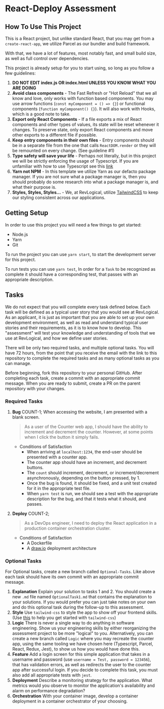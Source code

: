 # React-Deploy Assessment

## How To Use This Project

This is a React project, but unlike standard React, that you may get from a `create-react-app`, we utilize Parcel as our bundler and build framework.

With that, we have a lot of features, most notably fast, and small build size, as well as full control over dependencies.

This project is already setup for you to start using, so long as you follow a few guidelines:

1. **DO NOT EDIT index.js OR index.html UNLESS YOU KNOW WHAT YOU ARE DOING**
2. **Avoid class components** - The Fast Refresh or "Hot Reload" that we all know and love, only works with function based components. You may use arrow functions (`const myComponent = () => {}`) or functional components (`function myComponent() {}`). It will also work with Hooks, which is a good note to take.
3. **Export only React Components** - If a file exports a mix of React components and other types of values, its state will be reset whenever it changes. To preserve state, only export React components and move other exports to a different file if possible.
4. **Keep entry components in their own files** - Entry components should be in a separate file from the one that calls `ReactDOM.render` or they will be remounted on every change. (See guideline #1)
5. **Type safety will save your life** - Perhaps not literally, but in this project we will be strictly enforcing the usage of Typescript. If you are unfamiliar with how to use Typescript see this [link](https://typeofnan.dev/your-first-react-typescript-project-todo-app/)
6. **Yarn not NPM** - In this template we utilize Yarn as our defacto package manager. If you are not sure what a package manager is, then you should probably do some research into what a package manager is, and what their purpose is.
7. **Styles, Styles, Styles...** - We, at RevLogical, utilize [TailwindCSS](https://tailwindcss.com/docs) to keep our styling consistent across our applications.

## Getting Setup

In order to use this project you will need a few things to get started:

- Node.js
- Yarn
- Git

To run the project you can use `yarn start`, to start the development server for this project.

To run tests you can use `yarn test`, In order for a `Task` to be recognized as complete it should have a corresponding test, that passes with an appropriate description.

## Tasks

We do not expect that you will complete every task defined below. Each task will be defined as a typical user story that you would see at RevLogical. As an applicant, it is just as important that you are able to set up your own development environment, as well as read and understand typical user stories and their requirements, as it is to know how to develop. This "assessment" will test your knowledge and understanding of tools that we use at RevLogical, and how we define user stories. 

There will be only two required tasks, and multiple optional tasks. You will have 72 hours, from the point that you receive the email with the link to this repository to complete the required tasks and as many optional tasks as you can manage.

Before beginning, fork this repository to your personal GitHub. After completing each task, create a commit with an appropriate commit message. When you are ready to submit, create a PR on the parent repository with your changes.

### Required Tasks

1. **Bug** COUNT-1; When accessing the website, I am presented with a blank screen.

    > As a user of the Counter web app, I should have the ability to increment and decrement the counter. However, at some points when I click the button it simply fails.

    - Conditions of Satisfaction
      - When arriving at `localhost:1234`, the end-user should be presented with a counter app.
      - The counter app should have an increment, and decrement buttons.
      - The `count` should increment, decrement, or increment/decrement asynchronously, depending on the button pressed, by 1.
      - Once the bug is found, it should be fixed, and a unit test created for it in the appropriate test file.
      - When `yarn test` is run, we should see a test with the appropriate description for the bug, and that it tests what it should, and passes.

2. **Deploy** COUNT-2;  

    > As a DevOps engineer, I need to deploy the React application in a production container orchestration cluster. 

    - Conditions of Satisfaction
      - A Dockerfile
      - A [draw.io](https://draw.io) deployment architecture

### Optional Tasks

For Optional tasks, create a new branch called `Optional-Tasks`. Like above each task should have its own commit with an appropriate commit message.

1. **Explanation** Explain your solution to tasks 1 and 2. You should create a new `.md` file named `OptionalTask1.md` that contains the explanation to your solutions. If you would prefer you can just take notes on your own and do this optional task during the follow-up to this assessment.
2. **Style** Use `tailwind-css` to style the app to show off your frontend skills. (Use [this](https://tailwindcss.com/docs) to help you get started with `tailwind-css`)
3. **Logic** There is never a single way to do anything in software engineering. Show us your engineering skills by either reorganizing the assessment project to be more "logical" to you. Alternatively, you can create a new branch called `Logic` where you may recreate the counter app, using the same tooling we have chosen here (Typescript, Parcel, React, Redux, Jest), to show us how you would have done this.
4. **Feature** Add a login screen for this simple application that takes in a username and password (use `username = Test, password = 123456`), that has validation errors, as well as redirects the user to the counter app after successful login. If you decide to complete this task, you must also add all appropriate tests with `jest`.
5. **Deployment** Describe a monitoring strategy for the application. What metrics would you observe to monitor the application's availability and alarm on performance degradation? 
6. **Orchestration** With your container image, develop a container deployment in a container orchestrator of your choosing.
